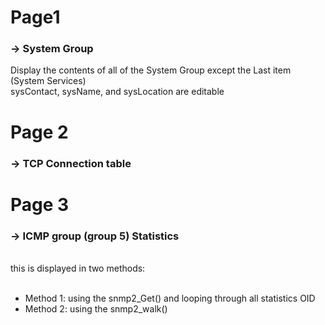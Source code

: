 # Page1

### -> System Group

Display the contents of all of the System Group except the Last item (System Services)
<br>sysContact, sysName, and sysLocation are editable

# Page 2

### -> TCP Connection table

# Page 3

### -> ICMP group (group 5) Statistics
<br>
this is displayed in two methods:
<br><br>
<ul>
  <li>Method 1: using the snmp2_Get() and looping through all statistics OID</li>
  <li>Method 2: using the snmp2_walk()</li>
</ul>
